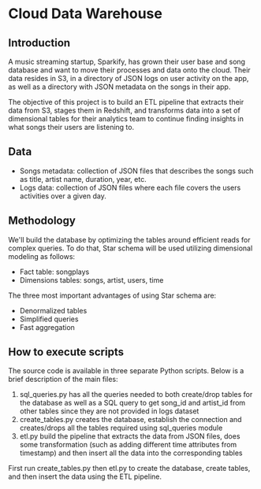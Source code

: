 # Cloud Data Warehouse 

## Introduction
A music streaming startup, Sparkify, has grown their user base and song database and want to move their processes and data onto the cloud. Their data resides in S3, in a directory of JSON logs on user activity on the app, as well as a directory with JSON metadata on the songs in their app.


The objective of this project is to build an ETL pipeline that extracts their data from S3, stages them in Redshift, and transforms data into a set of dimensional tables for their analytics team to continue finding insights in what songs their users are listening to.


## Data
* Songs metadata: collection of JSON files that describes the songs such as title, artist name, duration, year, etc.
* Logs data: collection of JSON files where each file covers the users activities over a given day.


## Methodology
We'll build the database by optimizing the tables around efficient reads for complex queries. To do that, Star schema will be used utilizing dimensional modeling as follows:

* Fact table: songplays
* Dimensions tables: songs, artist, users, time


The three most important advantages of using Star schema are:

* Denormalized tables
* Simplified queries
* Fast aggregation


## How to execute scripts
The source code is available in three separate Python scripts. Below is a brief description of the main files:

1. sql_queries.py has all the queries needed to both create/drop tables for the database as well as a SQL query to get song_id and artist_id from other tables since they are not provided in logs dataset
2. create_tables.py creates the database, establish the connection and creates/drops all the tables required using sql_queries module
3. etl.py build the pipeline that extracts the data from JSON files, does some transformation (such as adding different time attributes from timestamp) and then insert all the data into the corresponding tables


First run create_tables.py then etl.py to create the database, create tables, and then insert the data using the ETL pipeline.
